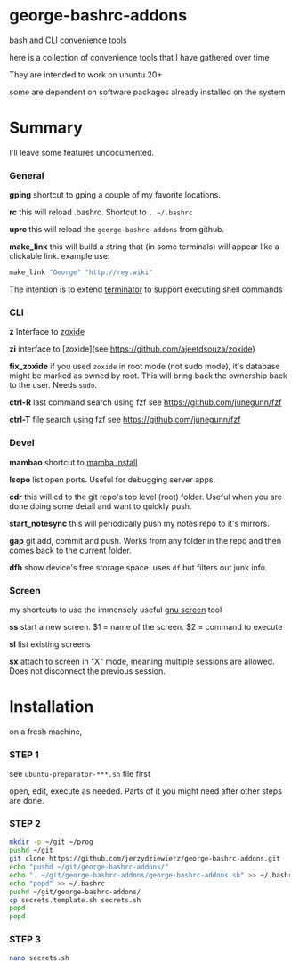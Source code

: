 # george-bashrc-addons
bash and CLI convenience tools

here is a collection of convenience tools that I have gathered over time

They are intended to work on ubuntu 20+

some are dependent on software packages already installed on the system 

# Summary

I'll leave some features undocumented. 

### General 

**gping** 
shortcut to gping a couple of my favorite locations.

**rc**
this will reload .bashrc. Shortcut to `. ~/.bashrc`

**uprc**
this will reload the `george-bashrc-addons` from github. 

**make_link**
this will build a string that (in some terminals) will appear like a clickable link.
example use:
```bash
make_link "George" "http://rey.wiki"
```

The intention is to extend [terminator](https://github.com/gnome-terminator/terminator) to support executing shell commands 

### CLI

**z** 
Interface to [zoxide](https://github.com/ajeetdsouza/zoxide)

**zi** interface to [zoxide](see https://github.com/ajeetdsouza/zoxide)

**fix_zoxide**
if you used `zoxide` in root mode (not sudo mode), it's database might be marked as owned by root. 
This will bring back the ownership back to the user. Needs `sudo`.

**ctrl-R** 
last command search using fzf 
see https://github.com/junegunn/fzf

**ctrl-T**
file search using fzf
see https://github.com/junegunn/fzf

### Devel

**mambao**
shortcut to [mamba install](https://github.com/mamba-org/mamba)  

**lsopo**
list open ports. Useful for debugging server apps. 

**cdr** 
this will cd to the git repo's top level (root) folder. Useful when you are done doing some detail and want to quickly push. 

**start_notesync**
this will periodically push my notes repo to it's mirrors.

**gap**
git add, commit and push. Works from any folder in the repo and then comes back to the current folder.

**dfh**
show device's free storage space. uses `df` but filters out junk info.

### Screen

my shortcuts to use the immensely useful [gnu screen](https://www.gnu.org/software/screen/) tool 

**ss** start a new screen. $1 = name of the screen. $2 = command to execute

**sl** list existing screens 

**sx** attach to screen in "X" mode, meaning multiple sessions are allowed. Does not disconnect the previous session.



# Installation

on a fresh machine,

### STEP 1

see `ubuntu-preparator-***.sh` file first

open, edit, execute as needed. Parts of it you might need after other steps are done. 

### STEP 2

```bash 
mkdir -p ~/git ~/prog
pushd ~/git
git clone https://github.com/jerzydziewierz/george-bashrc-addons.git
echo "pushd ~/git/george-bashrc-addons/"
echo ". ~/git/george-bashrc-addons/george-bashrc-addons.sh" >> ~/.bashrc
echo "popd" >> ~/.bashrc
pushd ~/git/george-bashrc-addons/
cp secrets.template.sh secrets.sh
popd
popd 
```

### STEP 3

```bash
nano secrets.sh
```

